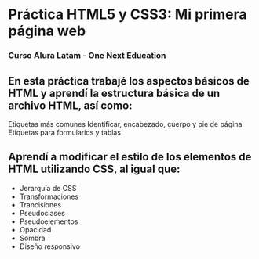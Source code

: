 # Práctica HTML5 y CSS3: Mi primera página web
### Curso Alura Latam - One Next Education

## En esta práctica trabajé los aspectos básicos de HTML y aprendí la estructura básica de un archivo HTML, así como:

Etiquetas más comunes
Identificar, encabezado, cuerpo y pie de página 
Etiquetas para formularios y tablas

## Aprendí a modificar el estilo de los elementos de HTML utilizando CSS, al igual que:

- Jerarquía de CSS
- Transformaciones
- Trancisiones
- Pseudoclases
- Pseudoelementos
- Opacidad
- Sombra
- Diseño responsivo
